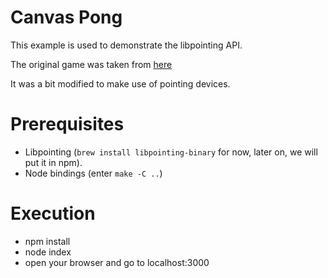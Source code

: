 Canvas Pong
===========

This example is used to demonstrate the libpointing API.

The original game was taken from [here](http://codeincomplete.com/posts/2011/5/14/javascript_pong/demo.html)

It was a bit modified to make use of pointing devices.

Prerequisites
=============

* Libpointing (`brew install libpointing-binary` for now, later on, we will put it in npm).
* Node bindings (enter `make -C ..`)

Execution
=========

* npm install
* node index
* open your browser and go to localhost:3000
